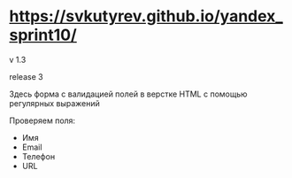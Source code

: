 # https://svkutyrev.github.io/yandex_sprint10/
v 1.3

release 3

Здесь форма с валидацией полей в верстке HTML с помощью регулярных выражений

Проверяем поля:
- Имя
- Email
- Телефон
- URL

